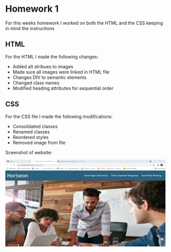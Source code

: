 # Homework 1

For this weeks homework I worked on both the HTML and the CSS keeping in mind the instructions

## HTML

For the HTML I made the following changes:

* Added alt atribues to images
* Made sure all images were linked in HTML file
* Changes DIV to semantic elements
* Changed class names
* Modified heading attributes for sequential order

## CSS
 For the CSS file I made the following modifications:

 * Consolidated classes
 * Renamed classes
 * Reordered styles
 * Removed image from file

 Sceenshot of website:

![Webpage](./assets/images/Screenshot.png)
